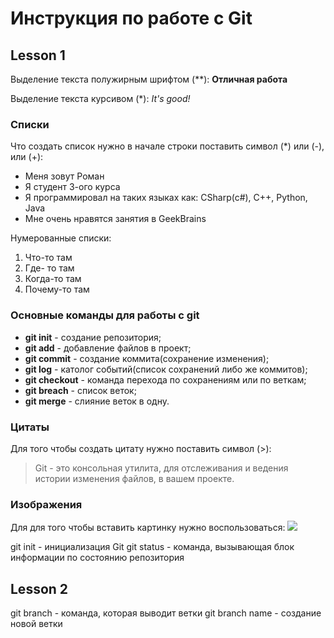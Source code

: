 # Инструкция по работе с Git
## Lesson 1

Выделение текста полужирным шрифтом (**): **Отличная работа**

Выделение текста курсивом (*): *It's good!*

### Списки
Что создать список нужно в начале строки поставить символ (*) или (-), или (+):

* Меня зовут Роман
* Я студент 3-ого курса
* Я программировал на таких языках как: CSharp(c#), C++, Python, Java
* Мне очень нравятся занятия в GeekBrains

Нумерованные списки:

1. Что-то там
2. Где- то там
3. Когда-то там
4. Почему-то там

### Основные команды для работы с git

* **git init** - создание репозитория;
* **git add** - добавление файлов в проект;
* **git commit** - создание коммита(сохранение изменения);
* **git log** - католог событий(список сохранений либо же коммитов);
* **git checkout** - команда перехода по сохранениям или по веткам;
* **git breach** - список веток;
* **git merge** - слияние веток в одну.

### Цитаты
Для того чтобы создать цитату нужно поставить символ (>):

> Git - это консольная утилита, для отслеживания и ведения истории изменения файлов, в вашем проекте.

### Изображения
Для для того чтобы вставить картинку нужно воспользоваться:
 ![](git.jpeg)

git init - инициализация Git
git status  - команда, вызывающая блок информации по состоянию репозитория
 ## Lesson 2
git branch - команда, которая выводит ветки
git branch name - создание новой ветки